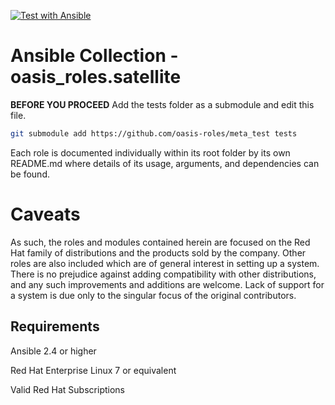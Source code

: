 [![Test with Ansible](https://github.com/oasis-roles/ansible_collection_satellite/workflows/Test%20with%20Ansible/badge.svg)](https://github.com/oasis-roles/ansible_collection_satellite/actions)

# Ansible Collection - oasis_roles.satellite

**BEFORE YOU PROCEED** Add the tests folder as a submodule and edit this file.

```bash
git submodule add https://github.com/oasis-roles/meta_test tests
```

Each role is documented individually within its root folder by its own README.md
where details of its usage, arguments, and dependencies can be found.

# Caveats

As such, the roles and modules contained herein are focused on the Red Hat family
of distributions and the products sold by the company. Other roles are also
included which are of general interest in setting up a system. There is no
prejudice against adding compatibility with other distributions, and any such
improvements and additions are welcome. Lack of support for a system is due only
to the singular focus of the original contributors.

Requirements
------------

Ansible 2.4 or higher

Red Hat Enterprise Linux 7 or equivalent

Valid Red Hat Subscriptions

